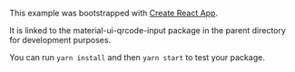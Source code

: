 This example was bootstrapped with [Create React App](https://github.com/facebook/create-react-app).

It is linked to the material-ui-qrcode-input package in the parent directory for development purposes.

You can run `yarn install` and then `yarn start` to test your package.
